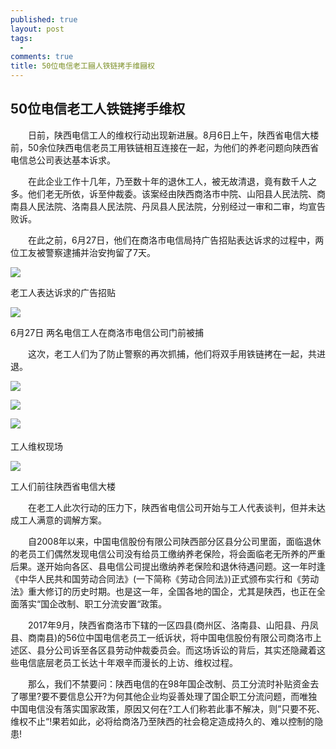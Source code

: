 ```yaml
---
published: true
layout: post
tags:
  - 
comments: true
title: 50位电信老工圝人铁链拷手维圝权
---
```

## 50位电信老工人铁链拷手维权

　　日前，陕西电信工人的维权行动出现新进展。8月6日上午，陕西省电信大楼前，50余位陕西电信老员工用铁链相互连接在一起，为他们的养老问题向陕西省电信总公司表达基本诉求。

　　在此企业工作十几年，乃至数十年的退休工人，被无故清退，竟有数千人之多。他们老无所依，诉至仲裁委。该案经由陕西商洛市中院、山阳县人民法院、商南县人民法院、洛南县人民法院、丹凤县人民法院，分别经过一审和二审，均宣告败诉。

　　在此之前，6月27日，他们在商洛市电信局持广告招贴表达诉求的过程中，两位工友被警察逮捕并治安拘留了7天。

![](https://i.imgur.com/J8byqJZ.jpg)

老工人表达诉求的广告招贴

![](http://wx3.sinaimg.cn/mw690/0060lm7Tly1fu248nn7f6j30ka0b9402.jpg)

6月27日 两名电信工人在商洛市电信公司门前被捕

　　这次，老工人们为了防止警察的再次抓捕，他们将双手用铁链拷在一起，共进退。
  
![](http://wx2.sinaimg.cn/mw690/0060lm7Tly1fu248nctklj30m80gowg3.jpg)

![](http://wx4.sinaimg.cn/mw690/0060lm7Tly1fu248ncu7uj30m80gojth.jpg)

![](http://wx4.sinaimg.cn/mw690/0060lm7Tly1fu248nccwvj30ku0bcgmo.jpg)
　　

工人维权现场


![](http://wx3.sinaimg.cn/mw690/0060lm7Tly1fu248nvv6ej30m80gognc.jpg)


工人们前往陕西省电信大楼

　　在老工人此次行动的压力下，陕西省电信公司开始与工人代表谈判，但并未达成工人满意的调解方案。

　　自2008年以来，中国电信股份有限公司陕西部分区县分公司里面，面临退休的老员工们偶然发现电信公司没有给员工缴纳养老保险，将会面临老无所养的严重后果。遂开始向各区、县电信公司提出缴纳养老保险和退休待遇问题。这一年时逢《中华人民共和国劳动合同法》(一下简称《劳动合同法》)正式颁布实行和《劳动法》重大修订的历史时期。也是这一年，全国各地的国企，尤其是陕西，也正在全面落实“国企改制、职工分流安置“政策。

　　2017年9月，陕西省商洛市下辖的一区四县(商州区、洛南县、山阳县、丹凤县、商南县)的56位中国电信老员工一纸诉状，将中国电信股份有限公司商洛市上述区、县分公司诉至各区县劳动仲裁委员会。而这场诉讼的背后，其实还隐藏着这些电信底层老员工长达十年艰辛而漫长的上访、维权过程。

　　那么，我们不禁要问：陕西电信的在98年国企改制、员工分流时补贴资金去了哪里?要不要信息公开?为何其他企业均妥善处理了国企职工分流问题，而唯独中国电信没有落实国家政策，原因又何在?工人们称若此事不解决，则”只要不死、维权不止“!果若如此，必将给商洛乃至陕西的社会稳定造成持久的、难以控制的隐患!
